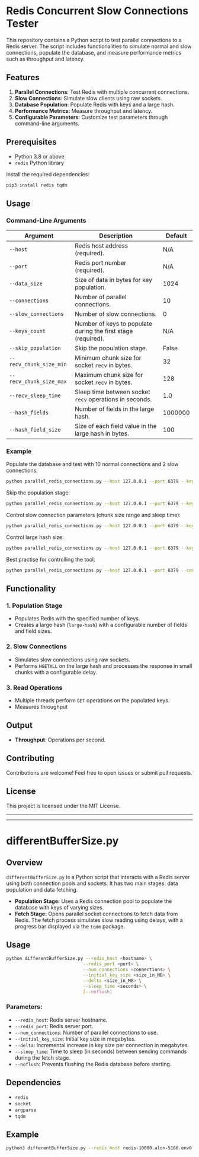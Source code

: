 # Redis Concurrent Slow Connections Tester

This repository contains a Python script to test parallel connections to a Redis server. The script includes functionalities to simulate normal and slow connections, populate the database, and measure performance metrics such as throughput and latency.

## Features

1. **Parallel Connections**: Test Redis with multiple concurrent connections.
2. **Slow Connections**: Simulate slow clients using raw sockets.
3. **Database Population**: Populate Redis with keys and a large hash.
4. **Performance Metrics**: Measure throughput and latency.
5. **Configurable Parameters**: Customize test parameters through command-line arguments.

## Prerequisites

- Python 3.8 or above
- `redis` Python library

Install the required dependencies:
```bash
pip3 install redis tqdm
```

## Usage

### Command-Line Arguments

| Argument              | Description                                                      | Default     |
|-----------------------|------------------------------------------------------------------|-------------|
| `--host`              | Redis host address (required).                                  | N/A         |
| `--port`              | Redis port number (required).                                   | N/A         |
| `--data_size`         | Size of data in bytes for key population.                      | 1024        |
| `--connections`       | Number of parallel connections.                                | 10          |
| `--slow_connections`  | Number of slow connections.                                     | 0           |
| `--keys_count`        | Number of keys to populate during the first stage (required).  | N/A         |
| `--skip_population`   | Skip the population stage.                                      | False       |
| `--recv_chunk_size_min` | Minimum chunk size for socket `recv` in bytes.                 | 32          |
| `--recv_chunk_size_max` | Maximum chunk size for socket `recv` in bytes.                 | 128         |
| `--recv_sleep_time`   | Sleep time between socket `recv` operations in seconds.        | 1.0         |
| `--hash_fields`       | Number of fields in the large hash.                            | 1000000     |
| `--hash_field_size`   | Size of each field value in the large hash in bytes.           | 100         |

### Example

Populate the database and test with 10 normal connections and 2 slow connections:
```bash
python parallel_redis_connections.py --host 127.0.0.1 --port 6379 --keys_count 1000 --connections 10 --slow_connections 2
```

Skip the population stage:
```bash
python parallel_redis_connections.py --host 127.0.0.1 --port 6379 --keys_count 1000 --connections 10 --slow_connections 2 --skip_population
```

Control slow connection parameters (chunk size range and sleep time):
```bash
python parallel_redis_connections.py --host 127.0.0.1 --port 6379 --keys_count 1000 --connections 10 --slow_connections 2 --recv_chunk_size_min 64 --recv_chunk_size_max 256 --recv_sleep_time 0.5
```

Control large hash size:
```bash
python parallel_redis_connections.py --host 127.0.0.1 --port 6379 --keys_count 1000 --connections 10 --hash_fields 500000 --hash_field_size 200
```

Best practise for controlling the tool:
```bash
python parallel_redis_connections.py --host 127.0.0.1 --port 6379 --connections 100 --keys_count 1000 --data_size 1024 --hash_fields 50000 --hash_field_size 1024 --slow_connections 10 --skip_population --recv_chunk_size_min 2048 --recv_chunk_size_max 8192 --recv_sleep_time 0.01
```

## Functionality

### 1. **Population Stage**
- Populates Redis with the specified number of keys.
- Creates a large hash (`large-hash`) with a configurable number of fields and field sizes.

### 2. **Slow Connections**
- Simulates slow connections using raw sockets.
- Performs `HGETALL` on the large hash and processes the response in small chunks with a configurable delay.

### 3. **Read Operations**
- Multiple threads perform `GET` operations on the populated keys.
- Measures throughput

## Output

- **Throughput**: Operations per second.

## Contributing

Contributions are welcome! Feel free to open issues or submit pull requests.

## License

This project is licensed under the MIT License.






******************************************************************************************************************************************************************************************************
******************************************************************************************************************************************************************************************************

# differentBufferSize.py

## Overview
`differentBufferSize.py` is a Python script that interacts with a Redis server using both connection pools and sockets. It has two main stages: data population and data fetching.

- **Population Stage:** Uses a Redis connection pool to populate the database with keys of varying sizes.
- **Fetch Stage:** Opens parallel socket connections to fetch data from Redis. The fetch process simulates slow reading using delays, with a progress bar displayed via the `tqdm` package.

## Usage
```bash
python differentBufferSize.py --redis_host <hostname> \
                             --redis_port <port> \
                             --num_connections <connections> \
                             --initial_key_size <size_in_MB> \
                             --delta <size_in_MB> \
                             --sleep_time <seconds> \
                             [--noflush]
```

### Parameters:
- `--redis_host`: Redis server hostname.
- `--redis_port`: Redis server port.
- `--num_connections`: Number of parallel connections to use.
- `--initial_key_size`: Initial key size in megabytes.
- `--delta`: Incremental increase in key size per connection in megabytes.
- `--sleep_time`: Time to sleep (in seconds) between sending commands during the fetch stage.
- `--noflush`: Prevents flushing the Redis database before starting.

## Dependencies
- `redis`
- `socket`
- `argparse`
- `tqdm`

## Example
```bash
python3 differentBufferSize.py --redis_host redis-10000.alon-5160.env0.qa.redis.com --redis_port 10000 --num_connections 20 --sleep_time 60 --initial_key_size 10 --delta 5
```



